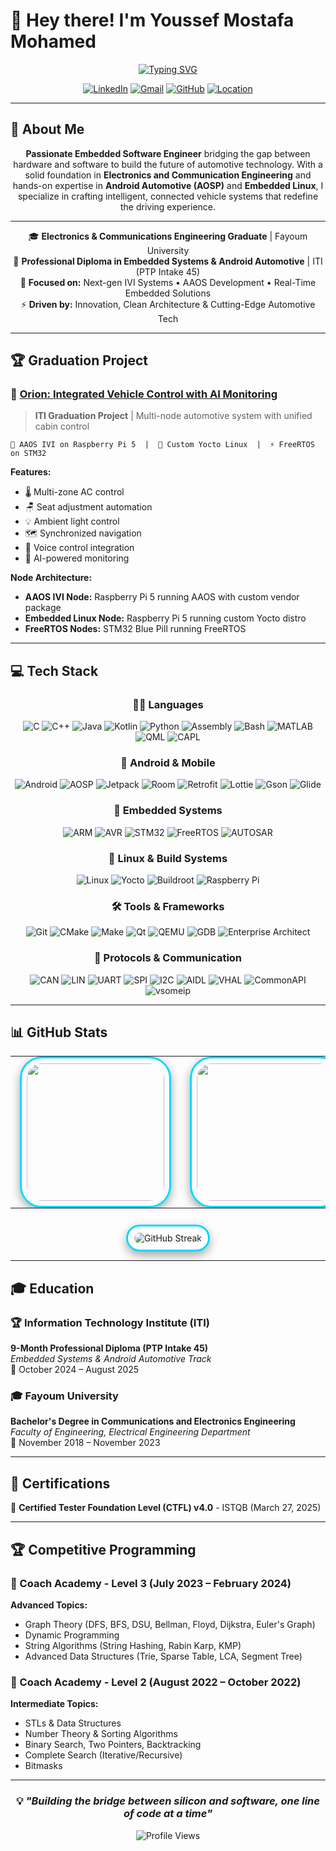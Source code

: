 # 👋 Hey there! I'm Youssef Mostafa Mohamed

<div align="center">
  
[![Typing SVG](https://readme-typing-svg.herokuapp.com?font=Fira+Code&weight=600&size=28&pause=1000&color=2E9EF7&center=true&vCenter=true&random=false&width=600&lines=Embedded+Systems+Engineer;Android+Automotive+Developer;AOSP+%26+Linux+Enthusiast;Building+the+Future+of+Mobility)](https://git.io/typing-svg)

</div>

<div align="center">
  
[![LinkedIn](https://img.shields.io/badge/LinkedIn-0077B5?style=for-the-badge&logo=linkedin&logoColor=white)](https://www.linkedin.com/in/youssefmostafa-)
[![Gmail](https://img.shields.io/badge/Gmail-D14836?style=for-the-badge&logo=gmail&logoColor=white)](mailto:youssefmostafa453@gmail.com)
[![GitHub](https://img.shields.io/badge/GitHub-100000?style=for-the-badge&logo=github&logoColor=white)](https://github.com/YoussefMostafaMohammed)
[![Location](https://img.shields.io/badge/Giza-Egypt-green?style=for-the-badge&logo=google-maps&logoColor=white)]()

</div>

---

## 🚀 About Me

<div align="center">

**Passionate Embedded Software Engineer** bridging the gap between hardware and software to build the future of automotive technology. With a solid foundation in **Electronics and Communication Engineering** and hands-on expertise in **Android Automotive (AOSP)** and **Embedded Linux**, I specialize in crafting intelligent, connected vehicle systems that redefine the driving experience.

---

🎓 **Electronics & Communications Engineering Graduate** | Fayoum University  
💼 **Professional Diploma in Embedded Systems & Android Automotive** | ITI (PTP Intake 45)  
🚗 **Focused on:** Next-gen IVI Systems • AAOS Development • Real-Time Embedded Solutions  
⚡ **Driven by:** Innovation, Clean Architecture & Cutting-Edge Automotive Tech

</div>

---

## 🏆 Graduation Project

### 🌟 [Orion: Integrated Vehicle Control with AI Monitoring](https://github.com/Orion-ITI)
> **ITI Graduation Project** | Multi-node automotive system with unified cabin control

```
🎯 AAOS IVI on Raspberry Pi 5  |  🐧 Custom Yocto Linux  |  ⚡ FreeRTOS on STM32
```

**Features:**
- 🌡️ Multi-zone AC control
- 🪑 Seat adjustment automation
- 💡 Ambient light control
- 🗺️ Synchronized navigation
- 🎤 Voice control integration
- 🤖 AI-powered monitoring

**Node Architecture:**
- **AAOS IVI Node:** Raspberry Pi 5 running AAOS with custom vendor package
- **Embedded Linux Node:** Raspberry Pi 5 running custom Yocto distro
- **FreeRTOS Nodes:** STM32 Blue Pill running FreeRTOS

---

## 💻 Tech Stack

<div align="center">

### 👨‍💻 Languages
![C](https://img.shields.io/badge/C-00599C?style=for-the-badge&logo=c&logoColor=white)
![C++](https://img.shields.io/badge/C++-00599C?style=for-the-badge&logo=c%2B%2B&logoColor=white)
![Java](https://img.shields.io/badge/Java-ED8B00?style=for-the-badge&logo=openjdk&logoColor=white)
![Kotlin](https://img.shields.io/badge/Kotlin-0095D5?style=for-the-badge&logo=kotlin&logoColor=white)
![Python](https://img.shields.io/badge/Python-3776AB?style=for-the-badge&logo=python&logoColor=white)
![Assembly](https://img.shields.io/badge/Assembly-654FF0?style=for-the-badge&logo=assemblyscript&logoColor=white)
![Bash](https://img.shields.io/badge/Bash-4EAA25?style=for-the-badge&logo=gnu-bash&logoColor=white)
![MATLAB](https://img.shields.io/badge/MATLAB-0076A8?style=for-the-badge&logo=mathworks&logoColor=white)
![QML](https://img.shields.io/badge/QML-41CD52?style=for-the-badge&logo=qt&logoColor=white)
![CAPL](https://img.shields.io/badge/CAPL-005073?style=for-the-badge)

### 🤖 Android & Mobile
![Android](https://img.shields.io/badge/Android-3DDC84?style=for-the-badge&logo=android&logoColor=white)
![AOSP](https://img.shields.io/badge/AOSP-34A853?style=for-the-badge&logo=android&logoColor=white)
![Jetpack](https://img.shields.io/badge/Jetpack-4285F4?style=for-the-badge&logo=android&logoColor=white)
![Room](https://img.shields.io/badge/Room-2196F3?style=for-the-badge&logo=android&logoColor=white)
![Retrofit](https://img.shields.io/badge/Retrofit-48b983?style=for-the-badge)
![Lottie](https://img.shields.io/badge/Lottie-00D4FF?style=for-the-badge)
![Gson](https://img.shields.io/badge/Gson-0F9D58?style=for-the-badge)
![Glide](https://img.shields.io/badge/Glide-4285F4?style=for-the-badge)

### 🔧 Embedded Systems
![ARM](https://img.shields.io/badge/ARM_Cortex--M4-0091BD?style=for-the-badge&logo=arm&logoColor=white)
![AVR](https://img.shields.io/badge/AVR-E34F26?style=for-the-badge)
![STM32](https://img.shields.io/badge/STM32-03234B?style=for-the-badge&logo=stmicroelectronics&logoColor=white)
![FreeRTOS](https://img.shields.io/badge/FreeRTOS-00979D?style=for-the-badge)
![AUTOSAR](https://img.shields.io/badge/AUTOSAR-1C90C4?style=for-the-badge)

### 🐧 Linux & Build Systems
![Linux](https://img.shields.io/badge/Linux-FCC624?style=for-the-badge&logo=linux&logoColor=black)
![Yocto](https://img.shields.io/badge/Yocto-0078D4?style=for-the-badge)
![Buildroot](https://img.shields.io/badge/Buildroot-DD6620?style=for-the-badge)
![Raspberry Pi](https://img.shields.io/badge/Raspberry_Pi-A22846?style=for-the-badge&logo=raspberry-pi&logoColor=white)

### 🛠️ Tools & Frameworks
![Git](https://img.shields.io/badge/Git-F05032?style=for-the-badge&logo=git&logoColor=white)
![CMake](https://img.shields.io/badge/CMake-064F8C?style=for-the-badge&logo=cmake&logoColor=white)
![Make](https://img.shields.io/badge/Make-427819?style=for-the-badge)
![Qt](https://img.shields.io/badge/Qt-41CD52?style=for-the-badge&logo=qt&logoColor=white)
![QEMU](https://img.shields.io/badge/QEMU-FF6600?style=for-the-badge&logo=qemu&logoColor=white)
![GDB](https://img.shields.io/badge/GDB-00599C?style=for-the-badge)
![Enterprise Architect](https://img.shields.io/badge/Enterprise_Architect-0066CC?style=for-the-badge)

### 📡 Protocols & Communication
![CAN](https://img.shields.io/badge/CAN-005073?style=for-the-badge)
![LIN](https://img.shields.io/badge/LIN-00599C?style=for-the-badge)
![UART](https://img.shields.io/badge/UART-008080?style=for-the-badge)
![SPI](https://img.shields.io/badge/SPI-4B8BBE?style=for-the-badge)
![I2C](https://img.shields.io/badge/I2C-306998?style=for-the-badge)
![AIDL](https://img.shields.io/badge/AIDL-3DDC84?style=for-the-badge)
![VHAL](https://img.shields.io/badge/VHAL-34A853?style=for-the-badge)
![CommonAPI](https://img.shields.io/badge/CommonAPI-00599C?style=for-the-badge)
![vsomeip](https://img.shields.io/badge/vsomeip-005073?style=for-the-badge)

</div>

---

## 📊 GitHub Stats


<table align="center" border="0" style="border-collapse: collapse;">
  <tr>
    <td style="padding: 0 15px;">
      <img height="220em"
           src="https://github-readme-stats.vercel.app/api?username=YoussefMostafaMohammed&show_icons=true&theme=radical&hide_border=true&title_color=00D9FF&icon_color=00D9FF&text_color=FFFFFF&bg_color=050F2C"
           style="border-radius:35px; border:3px solid #00D9FF; padding:8px; box-shadow:0 6px 15px rgba(0,0,0,0.35);" />
    </td>
    <td style="padding: 0 15px;">
      <img height="220em"
           src="https://github-readme-stats.vercel.app/api/top-langs/?username=YoussefMostafaMohammed&layout=compact&theme=radical&hide_border=true&title_color=00D9FF&text_color=FFFFFF&bg_color=050F2C&langs_count=8"
           style="border-radius:35px; border:3px solid #00D9FF; padding:8px; box-shadow:0 6px 15px rgba(0,0,0,0.35);" />
    </td>
  </tr>
</table>

<br style="line-height:10px;"/>

<div align="center">
  <img src="https://github-readme-streak-stats.herokuapp.com/?user=YoussefMostafaMohammed&theme=tokyonight&hide_border=true"
       alt="GitHub Streak"
       style="border-radius:35px; border:3px solid #00D9FF; padding:10px; box-shadow:0 6px 15px rgba(0,0,0,0.35);" />
</div>

---

## 🎓 Education

### 🏆 Information Technology Institute (ITI)
**9-Month Professional Diploma (PTP Intake 45)**  
*Embedded Systems & Android Automotive Track*  
📅 October 2024 – August 2025

### 🎓 Fayoum University
**Bachelor's Degree in Communications and Electronics Engineering**  
*Faculty of Engineering, Electrical Engineering Department*  
📅 November 2018 – November 2023

---

## 📜 Certifications

🏅 **Certified Tester Foundation Level (CTFL) v4.0** - ISTQB (March 27, 2025)

---

## 🏆 Competitive Programming

### 🥇 Coach Academy - Level 3 (July 2023 – February 2024)
**Advanced Topics:**
- Graph Theory (DFS, BFS, DSU, Bellman, Floyd, Dijkstra, Euler's Graph)
- Dynamic Programming
- String Algorithms (String Hashing, Rabin Karp, KMP)
- Advanced Data Structures (Trie, Sparse Table, LCA, Segment Tree)

### 🥈 Coach Academy - Level 2 (August 2022 – October 2022)
**Intermediate Topics:**
- STLs & Data Structures
- Number Theory & Sorting Algorithms
- Binary Search, Two Pointers, Backtracking
- Complete Search (Iterative/Recursive)
- Bitmasks

---

<div align="center">

### 💡 *"Building the bridge between silicon and software, one line of code at a time"*

![Profile Views](https://komarev.com/ghpvc/?username=YoussefMostafaMohammed&color=2E9EF7&style=for-the-badge)

</div>

